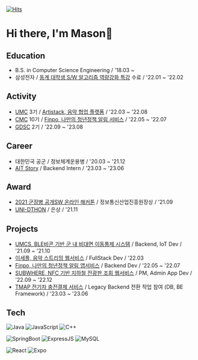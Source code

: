 [![Hits](https://hits.seeyoufarm.com/api/count/incr/badge.svg?url=https%3A%2F%2Fgithub.com%2Fmskim9967)](https://hits.seeyoufarm.com)

# Hi there, I'm Mason👋


## Education
<!-- -  Chung-Ang Univ. / [B.S. in Computer Science Engineering](https://cse.cau.ac.kr/main.php) / '18.03 ~ -->
-  B.S. in Computer Science Engineering / '18.03 ~
-  삼성전자 / [동계 대학생 S/W 알고리즘 역량강화 특강](https://samsungalgorithm.com) 수료 / '22.01 ~ '22.02

## Activity
- [UMC](https://www.makeus.in/umc) 3기 / [Artistack, 음악 협업 플랫폼](https://atom-technician-7aa.notion.site/ARTISTACK-ae9600707aff4304872610760b0e3411) / '22.03 ~ '22.08
- [CMC](https://www.makeus.in/cmc) 10기 / [Finpo, 나만의 청년정책 알림 서비스](https://play.google.com/store/apps/details?id=com.finpo.app&hl=ko) / '22.05 ~ '22.07
- [GDSC](https://gdsc-cau.github.io/about) 2기 / '22.09 ~ '23.08

## Career
- 대한민국 공군 / 정보체계운용병 / '20.03 ~ '21.12
- [AIT Story](http://ait-story.com) / Backend Intern / '23.03 ~ '23.06

## Award
- [2021 군장병 공개SW 온라인 해커톤](https://osam.kr/hackathon/main) / 정보통신산업진흥원장상 / '21.09
- [UNI-DTHON](https://www.swuniv.kr/notice/?q=YToxOntzOjEyOiJrZXl3b3JkX3R5cGUiO3M6MzoiYWxsIjt9&bmode=view&idx=8493735&t=board) / 은상 / '21.11


## Projects
- [UMCS, BLE비콘 기반 군 내 비대면 이동통제 시스템](https://github.com/mskim9967/Untact-Movement-Control-System) / Backend, IoT Dev / '21.09 ~ '21.10
- [이세플, 음악 스트리밍 웹서비스](https://github.com/mskim9967/isedol-cover-streaming) / FullStack Dev / '22.03   
- [Finpo, 나만의 청년정책 알림 앱서비스](https://github.com/CMC-FINPO/FINPO-Server) / Backend Dev / '22.05 ~ '22.07
- [SUBWHERE, NFC 기반 지하철 전광판 조회 웹서비스](https://github.com/mskim9967/SUBWHERE) / PM, Admin App Dev / '22.09 ~ '22.12
- [TMAP 전기차 충전결제 서비스](https://www.tmapmobility.com) / Legacy Backend 전환 작업 참여 (DB, BE Framework) / '23.03 ~ '23.06

## Tech

![Java](https://img.shields.io/badge/java-%23ED8B00.svg?style=for-the-badge&logo=java&logoColor=white)
![JavaScript](https://img.shields.io/badge/javascript-%23323330.svg?style=for-the-badge&logo=javascript&logoColor=%23F7DF1E)
![C++](https://img.shields.io/badge/c++-%2300599C.svg?style=for-the-badge&logo=c%2B%2B&logoColor=white)

![SpringBoot](https://img.shields.io/badge/Spring_Boot-F2F4F9?style=for-the-badge&logo=spring-boot)
![ExpressJS](https://img.shields.io/badge/Express.js-000000?style=for-the-badge&logo=express&logoColor=white)
![MySQL](https://img.shields.io/badge/mysql-%2300f.svg?style=for-the-badge&logo=mysql&logoColor=white)

![React](https://img.shields.io/badge/react-%2320232a.svg?style=for-the-badge&logo=react&logoColor=%2361DAFB)
![Expo](https://img.shields.io/badge/Expo-1B1F23?style=for-the-badge&logo=expo&logoColor=white)

